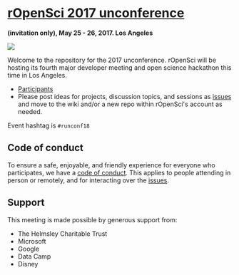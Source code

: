# [rOpenSci 2017 unconference](http://unconf18.ropensci.org/)
__(invitation only), May 25 - 26, 2017. Los Angeles__

![](http://unconf18.ropensci.org/images/LA.png)

Welcome to the repository for the 2017 unconference.  rOpenSci will be hosting its fourth major developer meeting and open science hackathon this time in Los Angeles.

* [Participants](http://unconf18.ropensci.org/#participants)  
* Please post ideas for projects, discussion topics, and sessions as [issues](https://github.com/ropensci/unconf18/issues/) and move to the wiki and/or a new repo within rOpenSci's account as needed.

Event hashtag is `#runconf18`

## Code of conduct

To ensure a safe, enjoyable, and friendly experience for everyone who participates, we have a [code of conduct](http://unconf18.ropensci.org/coc).  This applies to people attending in person or remotely, and for interacting over the [issues](https://github.com/ropensci/unconf18/issues/).

## Support  
This meeting is made possible by generous support from:

- The Helmsley Charitable Trust
- Microsoft
- Google
- Data Camp
- Disney

